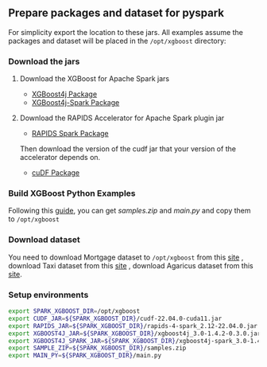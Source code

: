 ## Prepare packages and dataset for pyspark

For simplicity export the location to these jars. All examples assume the packages and dataset will be placed in the `/opt/xgboost` directory:

### Download the jars

1. Download the XGBoost for Apache Spark jars
   * [XGBoost4j Package](https://repo1.maven.org/maven2/com/nvidia/xgboost4j_3.0/1.4.2-0.3.0/)
   * [XGBoost4j-Spark Package](https://repo1.maven.org/maven2/com/nvidia/xgboost4j-spark_3.0/1.4.2-0.3.0/)

2. Download the RAPIDS Accelerator for Apache Spark plugin jar
   * [RAPIDS Spark Package](https://repo1.maven.org/maven2/com/nvidia/rapids-4-spark_2.12/22.04.0/rapids-4-spark_2.12-22.04.0.jar)
  
   Then download the version of the cudf jar that your version of the accelerator depends on.

     * [cuDF Package](https://repo1.maven.org/maven2/ai/rapids/cudf/22.04.0/cudf-22.04.0-cuda11.jar)

### Build XGBoost Python Examples

Following this [guide](/docs/get-started/xgboost-examples/building-sample-apps/python.md), you can get *samples.zip* and *main.py* and copy them to `/opt/xgboost`

### Download dataset

You need to download Mortgage dataset to `/opt/xgboost` from this [site](https://docs.rapids.ai/datasets/mortgage-data)
, download Taxi dataset from this [site](https://www1.nyc.gov/site/tlc/about/tlc-trip-record-data.page)
, download Agaricus dataset from this [site](https://gust.dev/r/xgboost-agaricus).

### Setup environments

``` bash
export SPARK_XGBOOST_DIR=/opt/xgboost
export CUDF_JAR=${SPARK_XGBOOST_DIR}/cudf-22.04.0-cuda11.jar
export RAPIDS_JAR=${SPARK_XGBOOST_DIR}/rapids-4-spark_2.12-22.04.0.jar
export XGBOOST4J_JAR=${SPARK_XGBOOST_DIR}/xgboost4j_3.0-1.4.2-0.3.0.jar
export XGBOOST4J_SPARK_JAR=${SPARK_XGBOOST_DIR}/xgboost4j-spark_3.0-1.4.2-0.3.0.jar
export SAMPLE_ZIP=${SPARK_XGBOOST_DIR}/samples.zip
export MAIN_PY=${SPARK_XGBOOST_DIR}/main.py
```
